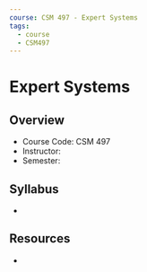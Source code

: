 ```yaml
---
course: CSM 497 - Expert Systems
tags:
  - course
  - CSM497
---
```


# Expert Systems

## Overview
- Course Code: CSM 497
- Instructor: 
- Semester: 

## Syllabus
- 

## Resources
- 
